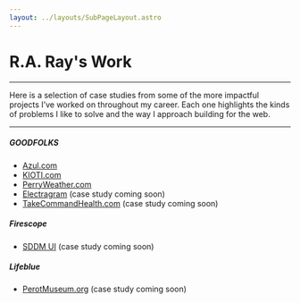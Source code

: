 ```yaml
---
layout: ../layouts/SubPageLayout.astro
---
```


# R.A. Ray's Work

---

Here is a selection of case studies from some of the more impactful projects I’ve worked on throughout my career. Each one highlights the kinds of problems I like to solve and the way I approach building for the web.

---

##### GOODFOLKS
- [Azul.com](/work/azul/)
- [KIOTI.com](/work/kioti/)
- [PerryWeather.com](/work/perryweather/)
- [Electragram](https://www.vogue.com/article/electragram-online-stationery-company-anna-carter) (case study coming soon)
- [TakeCommandHealth.com](https://takecommandhealth.com/) (case study coming soon)

##### Firescope
- [SDDM UI](https://help.matrix42.com/020_ESM/40_FireScope/20_SDDM/User_Guide/Intro_to_SDDM) (case study coming soon)

##### Lifeblue
- [PerotMuseum.org](https://perotmuseum.org/) (case study coming soon)
